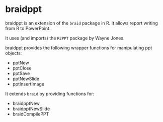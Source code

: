 # braidppt

braidppt is an extension of the `braid` package in R.  It allows report writing from R to PowerPoint.

It uses (and imports) the `R2PPT` package by Wayne Jones.

braidppt provides the following wrapper functions for manipulating ppt objects:

* pptNew
* pptClose
* pptSave
* pptNewSlide
* pptInsertImage

It extends `braid` by providing functions for:

* braidpptNew
* braidpptNewSlide
* braidCompilePPT
